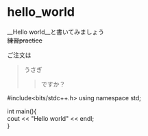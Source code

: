 # hello_world  
__Hello world__と書いてみましょう  
~~練習practice~~  

ご注文は  
>うさぎ  
>> ですか？

#include<bits/stdc++.h>
using namespace std;

int main(){  
    cout << "Hello world" << endl;  
}
